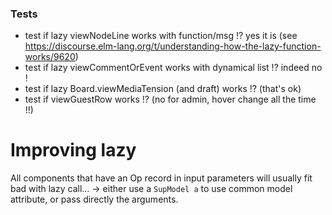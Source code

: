 ### Tests

- test if lazy viewNodeLine works with function/msg !? yes it is (see https://discourse.elm-lang.org/t/understanding-how-the-lazy-function-works/9620)
- test if lazy viewCommentOrEvent works with dynamical list !? indeed no !
- test if lazy Board.viewMediaTension (and draft) works !? (that's ok)
- test if viewGuestRow works !? (no for admin, hover change all the time !!)


# Improving lazy

All components that have an Op record in input parameters will usually fit bad with lazy call...
-> either use a `SupModel a` to use common model attribute, or pass directly the arguments.


